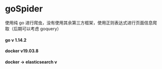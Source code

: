 # goSpider
使用纯 go 进行爬虫，没有使用其余第三方框架，使用正则表达式进行页面信息爬取（后期可以考虑 goquery）
#### go v 1.14.2
#### docker v19.03.8
#### docker -> elasticsearch v 
